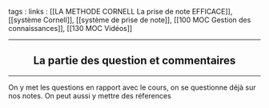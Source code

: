 tags : 
links : [[LA METHODE CORNELL  La prise de note EFFICACE]], [[système Cornell]], [[système de prise de note]], [[100 MOC Gestion des connaissances]], [[130 MOC Vidéos]]

****

<h2 style="text-align: center;"> La partie des question et commentaires </h2>

****

On y met les questions en rapport avec le cours, on se questionne déjà sur nos notes. On peut aussi y mettre des réferences
